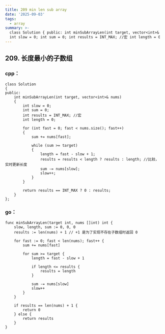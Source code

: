 ```yaml
---
title: 209 min len sub array
date: '2025-09-03'
tags:
  - array
summary: >-
  class Solution { public: int minSubArrayLen(int target, vector<int>& nums) {
  int slow = 0; int sum = 0; int results = INT_MAX; //宏 int length = 0;
---
```

## 209. 长度最小的子数组
### cpp：

    class Solution
    {
    public:
        int minSubArrayLen(int target, vector<int>& nums)
        {
            int slow = 0;
            int sum = 0;
            int results = INT_MAX; //宏
            int length = 0;

            for (int fast = 0; fast < nums.size(); fast++)
            {
                sum += nums[fast];

                while (sum >= target)
                {
                    length = fast - slow + 1;
                    results = results < length ? results : length; //比较，实时更新长度
                    sum -= nums[slow];
                    slow++;
                }
            }

            return results == INT_MAX ? 0 : results;
        }
    };

### go：

    func minSubArrayLen(target int, nums []int) int {
        slow, length, sum := 0, 0, 0
        results := len(nums) + 1 // +1 是为了实现不存在子数组时返回 0

        for fast := 0; fast < len(nums); fast++ {
            sum += nums[fast]

            for sum >= target {
                length = fast - slow + 1

                if length <= results {
                    results = length
                } 

                sum -= nums[slow]
                slow++
            }
        }

        if results == len(nums) + 1 {
            return 0
        } else {
            return results
        }
    }
